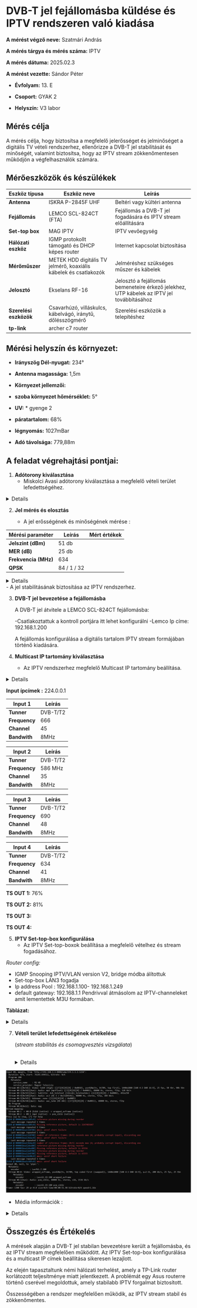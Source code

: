 # DVB-T jel fejállomásba küldése és IPTV rendszeren való kiadása

**A mérést végző neve:** Szatmári András

**A mérés tárgya és mérés száma:** IPTV

**A mérés dátuma:** 2025.02.3

**A mérést vezette:** Sándor Péter

- **Évfolyam:** 13. E

- **Csoport:** GYAK 2

- **Helyszín:** V3 labor


##  Mérés célja

A mérés célja, hogy biztosítsa a megfelelő jelerősséget és jelminőséget a digitális TV vételi rendszerhez, ellenőrizze a DVB-T jel stabilitását és minőségét, valamint biztosítsa, hogy az IPTV stream zökkenőmentesen működjön a végfelhasználók számára.

##  Mérőeszközök és készülékek

| Eszköz típusa       | Eszköz neve                                          | Leírás                                  |
|---------------------|------------------------------------------------------|-----------------------------------------|
| **Antenna**          | ISKRA P-2845F UHF                                   | Beltéri vagy kültéri antenna            |
| **Fejállomás**       | LEMCO SCL-824CT (FTA)                               | Fejállomás a DVB-T jel fogadására és IPTV stream előállítására |
| **Set-top box**      | MAG IPTV                                            | IPTV vevőegység                         |
| **Hálózati eszköz**  | IGMP protokollt támogató és DHCP képes router       | Internet kapcsolat biztosítása         |
| **Mérőműszer**       | METEK HDD digitális TV jelmérő, koaxiális kábelek és csatlakozók | Jelméréshez szükséges műszer és kábelek |
| **Jelosztó**         | Ekselans RF-16                                      | Jelosztó a fejállomás bemeneteire érkező jelekhez, UTP kábelek az IPTV jel továbbításához |
| **Szerelési eszközök**| Csavarhúzó, villáskulcs, kábelvágó, iránytű, dőlésszögmérő | Szerelési eszközök a telepítéshez |
| **tp-link**           |            archer c7 router                        |                                   |

##  Mérési helyszín és környezet:
- **Irányszög Dél-nyugat:** 234°
- **Antenna magassága:** 1,5m
- **Környezet jellemzői:**
  
- **szoba környezet hőmérséklet:** 5°
- **UV:** * gyenge 2
- **páratartalom:**  68%
- **légnyomás:**  1027mBar
- **Adó távolsága:** 779,88m


 ## A feladat végrehajtási pontjai:


1. **Adótorony kiválasztása**
   - Miskolci Avasi adótorony kiválasztása a megfelelő vételi terület lefedettségéhez.
     <br>
<details>
<img src="https://raw.githubusercontent.com/1SzatmariAndras6/TAVKOZLES/refs/heads/main/JEGYZOKONYV/IPTV/K%C3%A9perny%C5%91k%C3%A9p%202025-02-03%20115932.png">
</details>


2. **Jel mérés és elosztás**

   
   - A jel erősségének és minőségének mérése :
     
| Mérési paraméter      | Leírás            | Mért értékek               |
|-----------------------|-------------------|----------------------------|
| **Jelszint (dBm)**    |       51 db       |                            |
| **MER (dB)**          |       25 db       |                            |
| **Frekvencia (MHz)**  |       634         |                            |
| **QPSK**              |     84 / 1 / 32   |                            |

  <details>
    
   <img src="https://raw.githubusercontent.com/1SzatmariAndras6/TAVKOZLES/refs/heads/main/JEGYZOKONYV/IPTV/its_snapshot_0001.bmp">
   
   <br>
   
   <img src="https://raw.githubusercontent.com/1SzatmariAndras6/TAVKOZLES/refs/heads/main/JEGYZOKONYV/IPTV/its_snapshot_0002.bmp">
   
   </details>
   - A jel stabilitásának biztosítása az IPTV rendszerhez.




3. **DVB-T jel bevezetése a fejállomásba**
   
   A DVB-T jel átvitele a LEMCO SCL-824CT fejállomásba:
   
     -Csatlakoztattuk a kontroll portjára itt lehet konfigurálni
     -Lemco Ip címe: 192.168.1.200
   
   A fejállomás konfigurálása a digitális tartalom IPTV stream formájában történő kiadására.




4. **Multicast IP tartomány kiválasztása**
   
   - Az IPTV rendszerhez megfelelő Multicast IP tartomány beállítása.
  <details>
    
<img src="https://raw.githubusercontent.com/1SzatmariAndras6/TAVKOZLES/refs/heads/main/JEGYZOKONYV/IPTV/41-48ch.png">

<br>

<img src="https://raw.githubusercontent.com/1SzatmariAndras6/TAVKOZLES/refs/heads/main/JEGYZOKONYV/IPTV/K%C3%A9perny%C5%91k%C3%A9p%202025-02-03%20123233.png">

  </details>

  **Input ípcímek :** 224.0.0.1
  
|Input 1        | Leírás            |     
|---------------|-------------------|
| **Tunner**    |   DVB-T/T2        |
| **Frequency** |    666            |  
|   **Channel** |    45             |  
|  **Bandwith** |   8MHz            |  


|Input 2        | Leírás            |
|---------------|-------------------|
| **Tunner**    |   DVB-T/T2        |
| **Frequency** |    586 MHz        |  
|   **Channel** |      35           |  
|  **Bandwith** |     8MHz          |  


|Input 3        | Leírás            |     
|---------------|-------------------|
| **Tunner**    |   DVB-T/T2        |
| **Frequency** |     690           |  
|   **Channel** |     48            |  
|  **Bandwith** |     8MHz          |  


|Input 4        | Leírás            |     
|---------------|-------------------|
| **Tunner**    |   DVB-T/T2        |
| **Frequency** |     634           |  
|   **Channel** |     41            |  
|  **Bandwith** |     8MHz          |  

**TS OUT 1:** 76%

**TS OUT 2:** 81%

**TS OUT 3:** 

**TS OUT 4:** 



5. **IPTV Set-top-box konfigurálása**
   - Az IPTV Set-top-boxok beállítása a megfelelő vételhez és stream fogadásához.

*Router config:*
- IGMP Snooping IPTV/VLAN version V2, bridge módba álítottuk
- Set-top-box LAN3 fogadja
- Ip address Pool : 192.168.1.100- 192.168.1.249
- default gateway: 192.168.1.1
Pendrivval átmásolom az IPTV-channeleket amit lementettek M3U formában.

**Táblázat:**

<details> 
  
| #  | Input   | Program Title           | OriginalService ID | LCN1..1023 | Encrypted | TS Output | OutputService ID | IP Address       | IP Port | Protocol |
|----|---------|-------------------------|--------------------|------------|-----------|-----------|------------------|------------------|---------|----------|
| 1  | Input 1 | M1 HD                   | 100                | 0          | FTA       | 1         | 100              | 239.1.1.1.1      | 10001   | UDP      |
| 2  | Input 1 | M4 Sport HD             | 101                | 0          | FTA       | 1         | 101              | 239.1.1.1.1      | 10002   | UDP      |
| 3  | Input 1 | Duna HD                 | 102                | 0          | FTA       | 1         | 102              | 239.1.1.1.1      | 10003   | UDP      |
| 4  | Input 1 | DunaW/M4Sport+          | 103                | 0          | FTA       | 2         | 103              | 239.1.1.1.1      | 10004   | UDP      |
| 5  | Input 1 | Kossuth Radio           | 130                | 0          | FTA       | 4         | 130              | 239.1.1.1.1      | 10005   | UDP      |
| 6  | Input 1 | Petofi Radio            | 131                | 0          | FTA       | 4         | 131              | 239.1.1.1.1      | 10006   | UDP      |
| 7  | Input 1 | Bartok Radio            | 132                | 0          | FTA       | 4         | 132              | 239.1.1.1.1      | 10007   | UDP      |
| 8  | Input 1 | Danko Radio             | 133                | 0          | FTA       | 4         | 133              | 239.1.1.1.1      | 10008   | UDP      |
| 10 | Input 2 | M2 HD                   | 200                | 0          | FTA       | 1         | 200              | 239.1.1.1.1      | 10009   | UDP      |
| 11 | Input 2 | M5 HD                   | 201                | 0          | FTA       | 2         | 201              | 239.1.1.1.1      | 10010   | UDP      |
| 12 | Input 2 | TV2                     | 202                | 0          | FTA       | 1         | 202              | 239.1.1.1.1      | 10011   | UDP      |
| 13 | Input 2 | RTL                     | 203                | 0          | FTA       | 1         | 203              | 239.1.1.1.1      | 10012   | UDP      |
| 14 | Input 2 | MAX4                    | 206                | 0          | FTA       | 2         | 206              | 239.1.1.1.1      | 10013   | UDP      |
| 15 | Input 2 | Spektrum Home +         | 207                | 0          | FTA       | 2         | 207              | 239.1.1.1.1      | 10014   | UDP      |
| 16 | Input 2 | MinDig TV Plusz Info    | 208                | 0          | FTA       | 2         | 208              | 239.1.1.1.1      | 10015   | UDP      |
| 37 | Input 3 | HEVC teszt              | 524                | 0          | FTA       | 2         | 524              | 239.1.1.1.1      | 10016   | UDP      |
| 39 | Input 4 | Miskolc TV              | 1000               | 0          | FTA       | 2         | 1000             | 239.1.1.1.1      | 10017   | UDP      |

</details>

7. **Vételi terület lefedettségének értékelése**
   
   (*stream stabilitás és csomagvesztés vizsgálata*)
   
   <br>
   
   <details> 

  <img src="https://raw.githubusercontent.com/1SzatmariAndras6/TAVKOZLES/refs/heads/main/JEGYZOKONYV/IPTV/fdgfgdh.png">

   </details> 
   
- Média információk : 

<details>  
   
<img src="https://raw.githubusercontent.com/1SzatmariAndras6/TAVKOZLES/refs/heads/main/JEGYZOKONYV/IPTV/K%C3%A9perny%C5%91k%C3%A9p%202025-02-04%20094401.png">

<br>

<img src="https://raw.githubusercontent.com/1SzatmariAndras6/TAVKOZLES/refs/heads/main/JEGYZOKONYV/IPTV/K%C3%A9perny%C5%91k%C3%A9p%202025-02-04%20094453.png">

</details>

## Összegzés és Értékelés 
A mérések alapján a DVB-T jel stabilan bevezetésre került a fejállomásba, és az IPTV stream megfelelően működött. Az IPTV Set-top-box konfigurálása és a multicast IP címek beállítása sikeresen lezajlott.

Az elején tapasztaltunk némi hálózati terhelést, amely a TP-Link router korlátozott teljesítménye miatt jelentkezett. A problémát egy Asus routerre történő cserével megoldottuk, amely stabilabb IPTV forgalmat biztosított.

Összességében a rendszer megfelelően működik, az IPTV stream stabil és zökkenőmentes.

